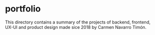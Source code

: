 # portfolio
This directory contains a summary of the projects of backend, frontend, UX-UI and product design made sice 2018 by Carmen Navarro Timón.
